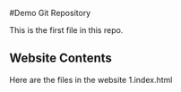 #Demo Git Repository

This is the first file in this repo.

## Website Contents

Here are the files in the website
1.index.html